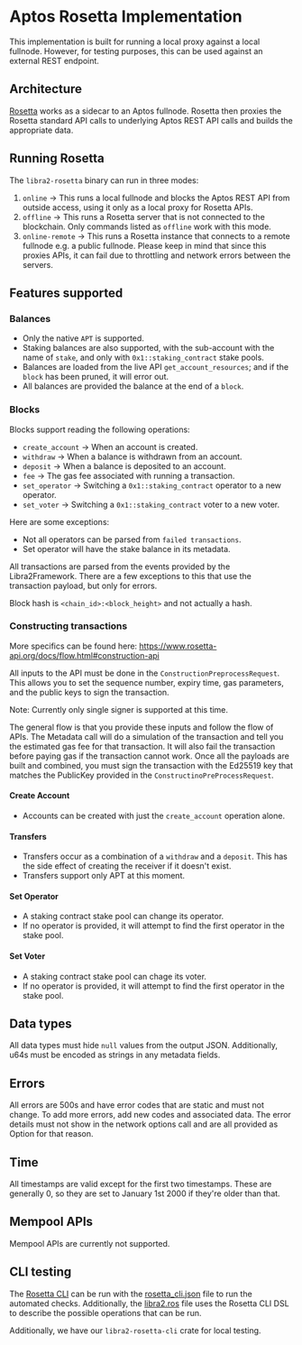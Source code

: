 # Aptos Rosetta Implementation

This implementation is built for running a local proxy against
a local fullnode.  However, for testing purposes, this can be used
against an external REST endpoint.

## Architecture

[Rosetta](https://en.wikipedia.org/wiki/Rosetta_(software)) works as a sidecar to an Aptos fullnode.  Rosetta then proxies the Rosetta standard
API calls to underlying Aptos REST API calls and builds the appropriate data.  


## Running Rosetta

The `libra2-rosetta` binary can run in three modes:
1. `online` -> This runs a local fullnode and blocks the Aptos REST API from outside access, using it only as a local proxy for Rosetta APIs.
2. `offline` -> This runs a Rosetta server that is not connected to the blockchain.  Only commands listed as `offline` work with this mode.
3. `online-remote` -> This runs a Rosetta instance that connects to a remote fullnode e.g. a public fullnode.  Please keep in mind that since this proxies APIs, it can fail due to throttling and network errors between the servers.


## Features supported

### Balances
* Only the native `APT` is supported.
* Staking balances are also supported, with the sub-account with the name of `stake`, and only with `0x1::staking_contract` stake pools.
* Balances are loaded from the live API `get_account_resources`; and if the `block` has been pruned, it will error out.
* All balances are provided the balance at the end of a `block`.


### Blocks

Blocks support reading the following operations:

 * `create_account` -> When an account is created.
 * `withdraw` -> When a balance is withdrawn from an account.
 * `deposit` -> When a balance is deposited to an account.
 * `fee` -> The gas fee associated with running a transaction.
 * `set_operator` -> Switching a `0x1::staking_contract` operator to a new operator.
 * `set_voter` -> Switching a `0x1::staking_contract` voter to a new voter.

Here are some exceptions:

 * Not all operators can be parsed from `failed transactions`.
 * Set operator will have the stake balance in its metadata.

All transactions are parsed from the events provided by the Libra2Framework.  There are a few exceptions to this that use the transaction payload, but only for errors.

Block hash is `<chain_id>:<block_height>` and not actually a hash.

### Constructing transactions

More specifics can be found here: https://www.rosetta-api.org/docs/flow.html#construction-api

All inputs to the API must be done in the `ConstructionPreprocessRequest`.  This allows you to set
the sequence number, expiry time, gas parameters, and the public keys to sign the transaction.

Note: Currently only single signer is supported at this time.

The general flow is that you provide these inputs and follow the flow of APIs.  The Metadata call
will do a simulation of the transaction and tell you the estimated gas fee for that transaction. It
will also fail the transaction before paying gas if the transaction cannot work.  Once all the payloads
are built and combined, you must sign the transaction with the Ed25519 key that matches the PublicKey
provided in the `ConstructinoPreProcessRequest`.

#### Create Account
* Accounts can be created with just the `create_account` operation alone.

#### Transfers
* Transfers occur as a combination of a `withdraw` and a `deposit`.  This has the side effect of creating the receiver if it doesn't exist.
* Transfers support only APT at this moment.

#### Set Operator
* A staking contract stake pool can change its operator.
* If no operator is provided, it will attempt to find the first operator in the stake pool.

#### Set Voter
* A staking contract stake pool can chage its voter.
* If no operator is provided, it will attempt to find the first operator in the stake pool.

## Data types
All data types must hide `null` values from the output JSON.  Additionally, u64s must be
encoded as strings in any metadata fields.

## Errors

All errors are 500s and have error codes that are static and must not change.  To add more errors,
add new codes and associated data.  The error details must not show in the network options call and
are all provided as Option<String> for that reason.

## Time

All timestamps are valid except for the first two timestamps.  These are generally 0, so they are set to
January 1st 2000 if they're older than that.

## Mempool APIs

Mempool APIs are currently not supported.

## CLI testing

The [Rosetta CLI](https://www.rosetta-api.org/docs/rosetta_cli.html) can be run with the [rosetta_cli.json](./rosetta_cli.json)
file to run the automated checks.  Additionally, the [libra2.ros](./libra2.ros)
file uses the Rosetta CLI DSL to describe the possible operations that
can be run.

Additionally, we have our `libra2-rosetta-cli` crate for local testing.
